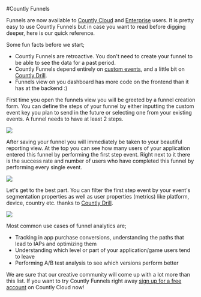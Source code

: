 #Countly Funnels

Funnels are now available to [Countly Cloud](https://count.ly/products/editions/cloud) and [Enterprise](https://count.ly/products/editions/enterprise) users. It is pretty easy to use Countly Funnels but in case you want to read before digging deeper, here is our quick reference. 

Some fun facts before we start;

* Countly Funnels are retroactive. You don't need to create your funnel to be able to see the data for a past period.
* Countly Funnels depend entirely on [custom events](https://count.ly/resources/reference/custom-events), and a little bit on [Countly Drill](https://count.ly/resources/reference/drill).
* Funnels view on you dashboard has more code on the frontend than it has at the backend :) 

First time you open the funnels view you will be greeted by a funnel creation form. You can define the steps of your funnel by either inputting the custom event key you plan to send in the future or selecting one from your existing events. A funnel needs to have at least 2 steps.

<img src="https://raw2.github.com/osoner/countly-documentation/master/images/funnels/create.png" />

After saving your funnel you will immediately be taken to your beautiful reporting view. At the top you can see how many users of your application entered this funnel by performing the first step event. Right next to it there is the success rate and number of users who have completed this funnel by performing every single event.

<img src="https://raw2.github.com/osoner/countly-documentation/master/images/funnels/funnel.png" />

Let's get to the best part. You can filter the first step event by your event's segmentation properties as well as user properties (metrics) like platform, device, country etc. thanks to [Countly Drill](https://count.ly/resources/reference/drill).

<img src="https://raw2.github.com/osoner/countly-documentation/master/images/funnels/funnel_filter.png" />

Most common use cases of funnel analytics are;

- Tracking in app purchase conversions, understanding the paths that lead to IAPs and optimizing them 
- Understanding which level or part of your application/game users tend to leave
- Performing A/B test analysis to see which versions perform better

We are sure that our creative community will come up with a lot more than this list. If you want to try Countly Funnels right away [sign up for a free account](https://count.ly/) on Countly Cloud now!





